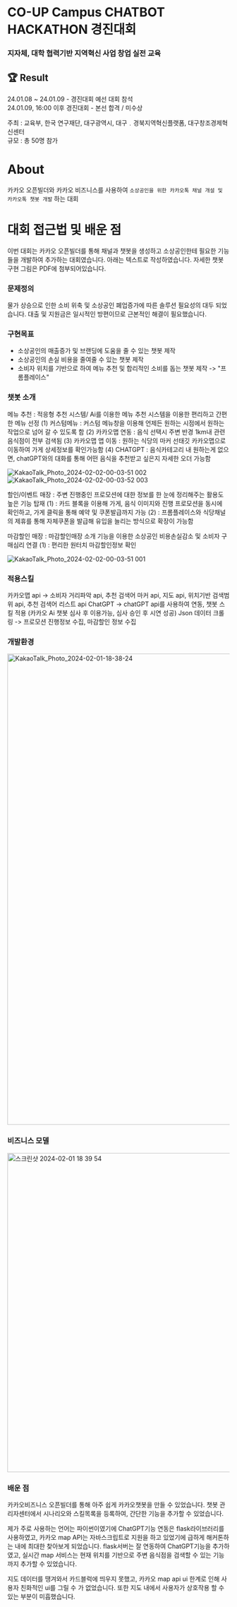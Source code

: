 # CO-UP Campus CHATBOT HACKATHON 경진대회

### 지자체, 대학 협력기반 지역혁신 사업 창업 실전 교육



## 🏆 Result

24.01.08 ~ 24.01.09 - 경진대회 예선 대회 참석  
24.01.09, 16:00 이후 경진대회 - 본선 합격 / 미수상



주최 : 교육부, 한국 연구재단, 대구광역시, 대구﹒경북지역혁신플랫폼, 대구창조경제혁신센터  
규모 : 총 50명 참가



# About


카카오 오픈빌더와 카카오 비즈니스를 사용하여 `소상공인을 위한 카카오톡 채널 개설 및 카카오톡 챗봇 개발` 하는 대회

# 대회 접근법 및 배운 점



이번 대회는 카카오 오픈빌더를 통해 채널과 챗봇을 생성하고 소상공인한테 필요한 기능들을 개발하여 추가하는 대회였습니다.
아래는 텍스트로 작성하였습니다. 자세한 챗봇 구현 그림은 PDF에 첨부되어있습니다.

### 문제정의

물가 상승으로 인한 소비 위축 및 소상공인 폐업증가에 따른 솔루션 필요성의 대두 되었습니다.
대출 및 지원금은 일시적인 방편이므로 근본적인 해결이 필요했습니다.

### 구현목표

- 소상공인의 매출증가 및 브랜딩에 도움을 줄 수 있는 챗봇 제작
- 소상공인의 손실 비용을 줄여줄 수 있는 챗봇 제작
- 소비자 위치를 기반으로 하여 메뉴 추천 및 합리적인 소비를 돕는 챗봇 제작
  -> "프롬플레이스"

### 챗봇 소개

메뉴 추천 : 적응형 추천 시스템/ Ai를 이용한 메뉴 추천 시스템을 이용한 편리하고 간편한 메뉴 선정
(1) 커스텀메뉴 : 커스텀 메뉴창을 이용해 언제든 원하는 시점에서 원하는 작업으로 넘어 갈 수 있도록 함
(2) 카카오맵 연동 : 음식 선택시 주변 반경 1km내 관련 음식점이 전부 검색됨
(3) 카카오맵 앱 이동 : 원하는 식당의 마커 선태깃 카카오맵으로 이동하여 가게 상세정보를 확인가능함
(4) CHATGPT : 음식카테고리 내 원하는게 없으면, chatGPT와의 대화를 통해 어떤 음식을 추천받고 싶은지 자세한 오더 가능함

![KakaoTalk_Photo_2024-02-02-00-03-51 002](https://github.com/junhyeong7788/CO-UP-Campus-Kakao-CHATBOT-HACKATHON/assets/114178402/a7c83c28-b9f7-4da5-9746-9129503b2a8f)
![KakaoTalk_Photo_2024-02-02-00-03-52 003](https://github.com/junhyeong7788/CO-UP-Campus-Kakao-CHATBOT-HACKATHON/assets/114178402/38531e73-c479-477c-865f-46c410b39035)



할인/이벤트 매장 : 주변 진행중인 프로모션에 대한 정보를 한 눈에 정리해주는 활용도 높은 기능 탑재
(1) : 카드 블록을 이용해 가게, 음식 이미지와 진행 프로모션을 동시에 확인하고, 가게 클릭을 통해 예약 및 쿠폰발급까지 가능
(2) : 프롬플레이스와 식당채널의 제휴를 통해 자체쿠폰을 발급해 유입을 늘리는 방식으로 확장이 가능함

마감할인 매장 : 마감할인매장 소개 기능을 이용한 소상공인 비용손실감소 및 소비자 구매심리 연결
(1) : 편리한 원터치 마감할인정보 확인

![KakaoTalk_Photo_2024-02-02-00-03-51 001](https://github.com/junhyeong7788/CO-UP-Campus-Kakao-CHATBOT-HACKATHON/assets/114178402/cc40dead-3bde-479d-b5f2-14fb8b9f7fcf)


### 적용스킬

카카오맵 api -> 소비자 거리파악 api, 추천 검색어 마커 api, 지도 api, 위치기반 검색범위 api, 추천 검색어 리스트 api
ChatGPT -> chatGPT api를 사용하여 연동, 챗봇 스킬 적용 (카카오 Ai 챗봇 심사 후 이용가능, 심사 승인 후 시연 성공)
Json 데이터 크롤링 -> 프로모션 진행정보 수집, 마감할인 정보 수집

### 개발환경
<img width="1067" alt="KakaoTalk_Photo_2024-02-01-18-38-24" src="https://github.com/junhyeong7788/-CO-UP-Campus-Kakao-CHATBOT-HACKATHON/assets/114178402/e1b04804-9324-4fa1-b497-5dc3b1db152b">

### 비즈니스 모델
<img width="723" alt="스크린샷 2024-02-01 18 39 54" src="https://github.com/junhyeong7788/-CO-UP-Campus-Kakao-CHATBOT-HACKATHON/assets/114178402/cfc660f8-c65e-420f-b811-0c3218fc65a7">

### 배운 점

카카오비즈니스 오픈빌더를 통해 아주 쉽게 카카오챗봇을 만들 수 있었습니다.
챗봇 관리자센터에서 시나리오와 스킬목록을 등록하여, 간단한 기능을 추가할 수 있었습니다.

제가 주로 사용하는 언어는 파이썬이였기에 ChatGPT기능 연동은 flask라이브러리를 사용하였고,
카카오 map API는 자바스크립트로 지원을 하고 있었기에 급하게 해커톤하는 내에 최대한 찾아보게 되었습니다.
flask서버는 잘 연동하여 ChatGPT기능을 추가하였고, 실시간 map 서비스는 현재 위치를 기반으로 주변 음식점을 검색할 수 있는 기능까지 추가할 수 있었습니다.

지도 데이터를 땡겨와서 카드블럭에 띄우지 못했고, 카카오 map api ui 한계로 인해 사용자 친화적인 ui를 그릴 수 가 없었습니다.
또한 지도 내에서 사용자가 상호작용 할 수 있는 부분이 미흡했습니다.
